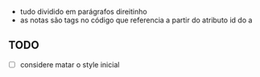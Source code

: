 - tudo dividido em parágrafos direitinho
- as notas são tags <a> no código que referencia a partir do atributo id do a


## TODO
 - [ ] considere matar o style inicial